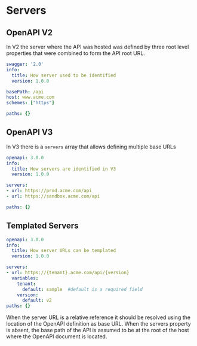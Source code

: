 # Servers

## OpenAPI V2

In V2 the server where the API was hosted was defined by three root level properties that were combined to form the API root URL.

```yaml
swagger: '2.0'
info:
  title: How server used to be identified
  version: 1.0.0

basePath: /api
host: www.acme.com
schemes: ["https"]

paths: {}

```

## OpenAPI V3
In V3 there is a `servers` array that allows defining multiple base URLs

```yaml
openapi: 3.0.0
info:
  title: How servers are identified in V3
  version: 1.0.0

servers:
- url: https://prod.acme.com/api
- url: https://sandbox.acme.com/api

paths: {}
```

## Templated Servers

```yaml
openapi: 3.0.0
info:
  title: How server URLs can be templated
  version: 1.0.0

servers:
- url: https://{tenant}.acme.com/api/{version}
  variables:
    tenant:
      default: sample  #default is a required field
    version:
      default: v2
paths: {}
```

When the server URL is a relative reference it should be resolved using the location of the OpenAPI definition as base URL.  When the servers property is absent, the base path of the API is assumed to be at the root of the host where the OpenAPI document is located.
